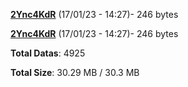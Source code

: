[**2Ync4KdR**](/data/2Ync4KdR.txt) (17/01/23 - 14:27)- 246 bytes

[**2Ync4KdR**](/data/2Ync4KdR.txt) (17/01/23 - 14:27)- 246 bytes

**Total Datas**: 4925

**Total Size**: 30.29 MB / 30.3 MB